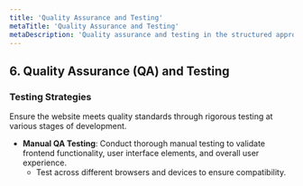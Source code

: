 ```yaml
---
title: 'Quality Assurance and Testing'
metaTitle: 'Quality Assurance and Testing'
metaDescription: 'Quality assurance and testing in the structured approach to modern website development.'
---
```


## 6. Quality Assurance (QA) and Testing

### Testing Strategies

Ensure the website meets quality standards through rigorous testing at various stages of development.

- **Manual QA Testing**: Conduct thorough manual testing to validate frontend functionality, user interface elements, and overall user experience.
  - Test across different browsers and devices to ensure compatibility.
